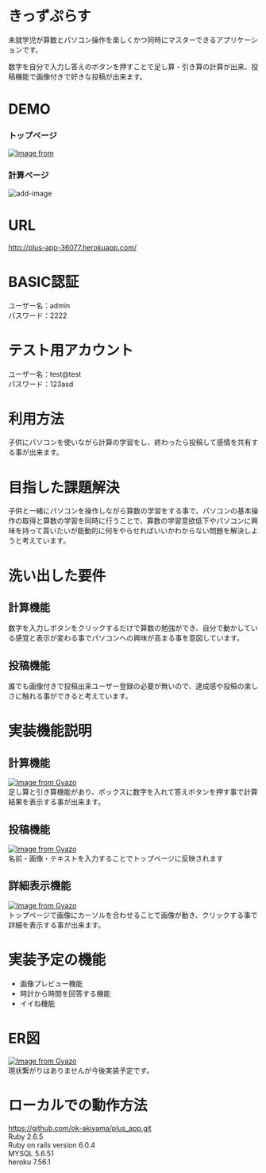 # きっずぷらす

未就学児が算数とパソコン操作を楽しくかつ同時にマスターできるアプリケーションです。

数字を自分で入力し答えのボタンを押すことで足し算・引き算の計算が出来、投稿機能で画像付きで好きな投稿が出来ます。

# DEMO
### トップページ
<!-- [![Image from Gyazo](https://i.gyazo.com/be48d604f5081fa5e99e48f9c4fa4641.gif)](https://gyazo.com/be48d604f5081fa5e99e48f9c4fa4641) -->
[![Image from](https://i.gyazo.com/74cfb4a0d9071dceb0e1631ea550cd35.gif)](https://gyazo.com/74cfb4a0d9071dceb0e1631ea550cd35)


### 計算ページ
![add-image](https://i.gyazo.com/c88c011b10fd9a2afd6e1d28deb0aa43.gif)  


# URL
http://plus-app-36077.herokuapp.com/

# BASIC認証
ユーザー名：admin  
パスワード：2222

# テスト用アカウント
ユーザー名：test@test  
パスワード：123asd

# 利用方法
子供にパソコンを使いながら計算の学習をし、終わったら投稿して感情を共有する事が出来ます。

# 目指した課題解決
子供と一緒にパソコンを操作しながら算数の学習をする事で、パソコンの基本操作の取得と算数の学習を同時に行うことで、算数の学習意欲低下やパソコンに興味を持って貰いたいが能動的に何をやらせればいいかわからない問題を解決しようと考えています。

# 洗い出した要件
## 計算機能
数字を入力しボタンをクリックするだけで算数の勉強ができ、自分で動かしている感覚と表示が変わる事でパソコンへの興味が高まる事を意図しています。

## 投稿機能
誰でも画像付きで投稿出来ユーザー登録の必要が無いので、達成感や投稿の楽しさに触れる事ができると考えています。

# 実装機能説明
## 計算機能
[![Image from Gyazo](https://i.gyazo.com/c88c011b10fd9a2afd6e1d28deb0aa43.gif)](https://gyazo.com/c88c011b10fd9a2afd6e1d28deb0aa43)  
足し算と引き算機能があり、ボックスに数字を入れて答えボタンを押す事で計算結果を表示する事が出来ます。 

## 投稿機能
[![Image from Gyazo](https://i.gyazo.com/ecb38a5250ae3f198c1285eb97712147.gif)](https://gyazo.com/ecb38a5250ae3f198c1285eb97712147)  
名前・画像・テキストを入力することでトップページに反映されます
  
## 詳細表示機能
[![Image from Gyazo](https://i.gyazo.com/0cbfcdd5abce7d287308d36dbd527359.gif)](https://gyazo.com/0cbfcdd5abce7d287308d36dbd527359)  
トップページで画像にカーソルを合わせることで画像が動き、クリックする事で詳細を表示する事が出来ます。

# 実装予定の機能
* 画像プレビュー機能
* 時計から時間を回答する機能
* イイね機能

# ER図
[![Image from Gyazo](https://i.gyazo.com/3613a3bf232bc142ec709354288cc1d8.png)](https://gyazo.com/3613a3bf232bc142ec709354288cc1d8)  
現状繋がりはありませんが今後実装予定です。

# ローカルでの動作方法
https://github.com/ok-akiyama/plus_app.git  
Ruby 2.6.5  
Ruby on rails version 6.0.4  
MYSQL 5.6.51  
heroku 7.56.1  
